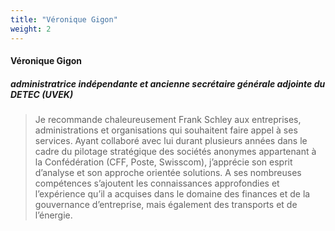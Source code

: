 ```yaml
---
title: "Véronique Gigon"
weight: 2
---
```

#### Véronique Gigon
##### administratrice indépendante et ancienne secrétaire générale adjointe du DETEC (UVEK)
> Je recommande chaleureusement Frank Schley aux entreprises, administrations et organisations qui souhaitent faire appel à ses services. Ayant collaboré avec lui durant plusieurs années dans le cadre du pilotage stratégique des sociétés anonymes appartenant à la Confédération (CFF, Poste, Swisscom), j’apprécie son esprit d’analyse et son approche orientée solutions. A ses nombreuses compétences s’ajoutent les connaissances approfondies et l’expérience qu’il a acquises dans le domaine des finances et de la gouvernance d’entreprise, mais également des transports et de l’énergie.

